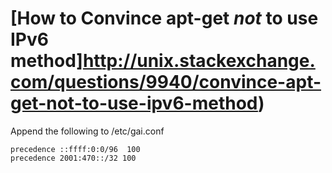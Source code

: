 # [How to Convince apt-get *not* to use IPv6 method]http://unix.stackexchange.com/questions/9940/convince-apt-get-not-to-use-ipv6-method)

Append the following to /etc/gai.conf

```
precedence ::ffff:0:0/96  100
precedence 2001:470::/32 100
```
